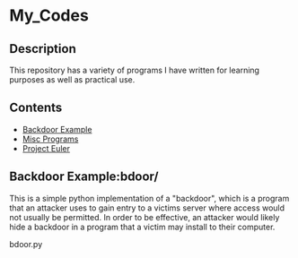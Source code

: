 # My_Codes

Description
----
This repository has a variety of programs I have written for learning purposes as well
as practical use. 

Contents
----
- [Backdoor Example](#backdoor)
- [Misc Programs](#misc)
- [Project Euler](#euler)


Backdoor Example:<a src="My_Codes/bdoor/">bdoor/</a>
----
This is a simple python implementation of a "backdoor", which is a program that an attacker
uses to gain entry to a victims server where access would not usually be permitted. In order to be effective, 
an attacker would likely hide a backdoor in a program that a victim may install to their computer. 

bdoor.py
